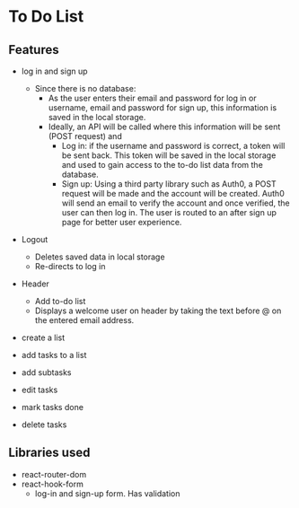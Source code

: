 # To Do List

## Features

- log in and sign up

  - Since there is no database:
    - As the user enters their email and password for log in or username, email and password for sign up, this information is saved in the local storage.
    - Ideally, an API will be called where this information will be sent (POST request) and
      - Log in: if the username and password is correct, a token will be sent back. This token will be saved in the local storage and used to gain access to the to-do list data from the database.
      - Sign up: Using a third party library such as Auth0, a POST request will be made and the account will be created. Auth0 will send an email to verify the account and once verified, the user can then log in. The user is routed to an after sign up page for better user experience.

- Logout
  - Deletes saved data in local storage
  - Re-directs to log in
- Header

  - Add to-do list
  - Displays a welcome user on header by taking the text before @ on the entered email address.

- create a list
- add tasks to a list
- add subtasks
- edit tasks
- mark tasks done
- delete tasks

## Libraries used

- react-router-dom
- react-hook-form
  - log-in and sign-up form. Has validation
